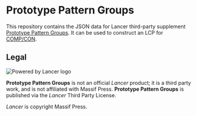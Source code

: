 # Prototype Pattern Groups

This repository contains the JSON data for Lancer third-party supplement [Prototype Pattern Groups](https://valkyrion.itch.io/prototype-pattern-groups). It can be used to construct an LCP for [COMP/CON](https://compcon.app/).

## Legal

![Powered by Lancer logo](https://massifpress.com/_next/image?url=%2Fimages%2Flegal%2Fpowered_by_Lancer-02.svg&w=640&q=75 "Powered by Lancer")

**Prototype Pattern Groups** is not an official *Lancer* product; it is a third party work, and is not affiliated with Massif Press. **Prototype Pattern Groups** is published via the *Lancer* Third Party License.

*Lancer* is copyright Massif Press.
